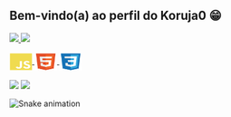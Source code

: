 ## Bem-vindo(a) ao perfil do Koruja0 😁

 <div>
   <a href="https://github.com/fabioKoruja00">
   <img height="180em" src="https://github-readme-stats.vercel.app/api?username=fabioKoruja00&show_icons=true&theme=tokyonight&include_all_commits=true&count_private=true"/>
   <img height="180em" src="https://github-readme-stats.vercel.app/api/top-langs/?username=fabioKoruja00&layout=compact&langs_count=6&theme=tokyonight"/>

</div>
<div style="display: inline_block"><br>
  <img align="center" alt="Js" height="30" width="40" src="https://raw.githubusercontent.com/devicons/devicon/master/icons/javascript/javascript-plain.svg">
  <img align="center" alt="HTML" height="30" width="40" src="https://raw.githubusercontent.com/devicons/devicon/master/icons/html5/html5-original.svg">
  <img align="center" alt="CSS" height="30" width="40" src="https://raw.githubusercontent.com/devicons/devicon/master/icons/css3/css3-original.svg">
</div>
 
 <br>
 
   
<div> 
    <a href="https://instagram.com/koruja0_mtb" target="_blank"><img src="https://img.shields.io/badge/-Instagram-%23E4405F?style=for-the-badge&logo=instagram&logoColor=white" target="_blank"></a>
   <a href = "mailto:suporte@grnettelecom.com.br"><img src="https://img.shields.io/badge/-EMAIL-%23333?style=for-the-badge&logo=gmail&logoColor=white" target="_blank"></a>
   
  ![Snake animation](https://github.com/fabioKoruja00/fabioKoruja00/blob/output/github-contribution-grid-snake.svg)

</div>
